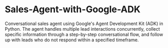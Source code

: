 # Sales-Agent-with-Google-ADK
Conversational sales agent using Google's Agent Development Kit (ADK) in Python. The agent handles multiple lead interactions concurrently, collect specific information through a step-by-step conversational flow, and follow up with leads who do not respond within a specified timeframe.

